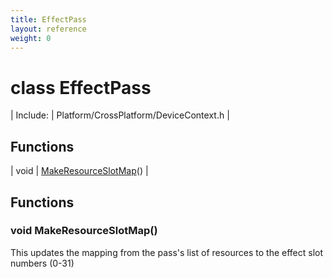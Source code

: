 ```yaml
---
title: EffectPass
layout: reference
weight: 0
---
```

class EffectPass
===

| Include: | Platform/CrossPlatform/DeviceContext.h |



Functions
---

| void | [MakeResourceSlotMap](#MakeResourceSlotMap)() |


Functions
---
<a name="MakeResourceSlotMap"></a>
### void MakeResourceSlotMap()
This updates the mapping from the pass's list of resources to the effect slot numbers (0-31)
